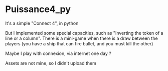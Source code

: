 # Puissance4_py
It's a simple "Connect 4", in python

But I implemented some special capacities, such as "Inverting the token of a line or a column".
There is a mini-game when there is a draw between the players (you have a ship that can fire bullet, and you must kill the other)

Maybe I play with connexion, via internet one day ?

Assets are not mine, so I didn't upload them

